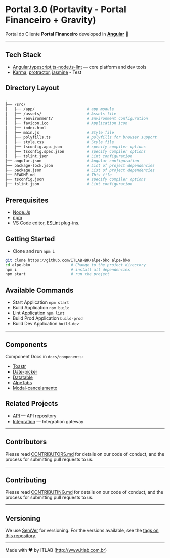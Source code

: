 # Portal 3.0 (Portavity - Portal Financeiro + Gravity)

Portal do Cliente  **Portal Financeiro** developed in **[Angular][angular]** 🎉


---

## Tech Stack

* [Angular][angular],[typescript][typescript],[ts-node][tsnode],[ts-lint][tslint]    — core platform and dev tools
* [Karma][karma], [protractor][protractor], [jasmine][jasmine]  - Test

## Directory Layout

```bash
.
├── /src/
│   ├── /app/                       # app module
│   ├── /assets/                    # Assets file
│   ├── /environment/               # Environment configuration
│   ├── favicon.ico                 # Application icon
│   ├── index.html
│   ├── main.js                     # Style file
│   ├── polyfills.ts                # polyfills for browser support
│   ├── style.css                   # Style file
│   ├── tsconfig.app.json           # specify compiler options
│   ├── tsconfig.spec.json          # specify compiler options
│   ├── tslint.json                 # Lint configuration
├── angular.json                    # Angular configuration
├── package-lock.json               # List of project dependencies
├── package.json                    # List of project dependencies
├── README.md                       # This file
├── tsconfig.json                   # specify compiler options
├── tslint.json                     # Lint configuration
```


## Prerequisites

* [Node.Js][node] 
* [npm][npm] 
* [VS Code][code] editor, [ESLint][eslint] plug-ins.


## Getting Started

* Clone and run  `npm i`

```bash
git clone https://github.com/ITLAB-BR/alpe-bko alpe-bko
cd alpe-bko                  # Change to the project directory
npm i                        # install all dependencies
npm start                    # run the project
```

## Available Commands

* Start Application `npm start`
* Build Application `npm build`
* Lint Application `npm lint`
* Build Prod Application `build-prod`
* Build Dev Application `build-dev`

---

## Components

Component Docs in `docs/components`:
* [Toastr](./docs/components/toastr.md)
* [Date-picker](./docs/components/date-picker/date-picker.md)
* [Datatable](./docs/components/datatable.md)
* [AlpeTabs](./docs/components/alpe-tabs/alpe-tabs.md)
* [Modal-cancelamento](./docs/components/modal-cancelamento.md)


## Related Projects

* [API](https://bitbucket.org/timefinanceiro/alpe-credenciamento-back/) —   API repository
* [Integration](https://bitbucket.org/timefinanceiro/alpe-integracao-erp/src/develop/) — Integration gateway

---

## Contributors

Please read [CONTRIBUTORS.md](./docs/CONTRIBUTORS.md) for details on our code of conduct, and the process for submitting pull requests to us.

---

## Contributing

Please read [CONTRIBUTING.md](./docs/CONTRIBUTING.md) for details on our code of conduct, and the process for submitting pull requests to us.

---

## Versioning

We use [SemVer](http://semver.org/) for versioning. For the versions available, see the [tags on this repository](https://github.com/your/project/tags).

---
Made with ♥ by ITLAB (http://www.itlab.com.br)

[winston]: https://github.com/winstonjs/winston
[jasmine]: https://jasmine.github.io
[js]: https://developer.mozilla.org/docs/Web/JavaScript
[Karma]: https://karma-runner.github.io/latest/index.html
[postgres]: https://www.postgresql.org/
[restify]: http://restify.com/
[protractor]: https://www.protractortest.org
[code]: https://code.visualstudio.com/
[Angular]:https://angular.io
[typescript]: https://www.typescriptlang.org
[npm]:https://www.npmjs.com
[tsnode]: https://github.com/TypeStrong/ts-node
[eslint]: https://eslint.org/
[node]: https://nodejs.org/en/
[tslint]:https://palantir.github.io/tslint/
[session]:https://github.com/expressjs/session